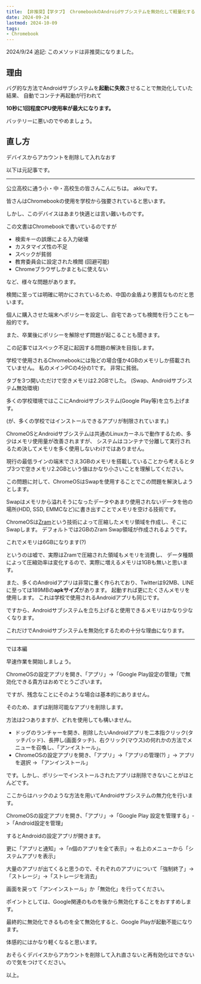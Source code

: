 ```yaml
---
title: 【非推奨】【学タブ】 ChromebookのAndroidサブシステムを無効化して軽量化する
date: 2024-09-24
lastmod: 2024-10-09
tags:
- Chromebook
---
```


2024/9/24 追記: このメソッドは非推奨になりました。

## 理由

バグ的な方法でAndroidサブシステムを**起動に失敗**させることで無効化していた結果、
自動でコンテナ再起動が行われて

**10秒に1回程度CPU使用率が最大になります。**

バッテリーに悪いのでやめましょう。

## 直し方

デバイスからアカウントを削除して入れなおす

以下は元記事です。

<hr />

公立高校に通う小・中・高校生の皆さんこんにちは。 akkuです。

皆さんはChromebookの使用を学校から強要されていると思います。

しかし、このデバイスはあまり快適とは言い難いものです。

この文書はChromebookで書いているのですが

- 検索キーの誤爆による入力破壊
- カスタマイズ性の不足
- スペックが貧弱
- 教育委員会に設定された検閲 (回避可能)
- Chromeブラウザしかまともに使えない

など、様々な問題があります。

検閲に至っては明確に明かにされているため、中国の金盾より悪質なものだと思います。

個人に購入させた端末へポリシーを設定し、自宅であっても検閲を行うことも一般的です。

また、卒業後にポリシーを解除せず問題が起こることも聞きます。

この記事ではスペック不足に起因する問題の解決を目指します。

学校で使用されるChromebookには殆どの場合僅か4GBのメモリしか搭載されていません。
私のメインPCの4分の1です。 非常に貧弱。

タブを3つ開いただけで空きメモリは2.2GBでした。 (Swap、Androidサブシステム無効環境)

多くの学校環境ではここにAndroidサブシステム(Google Play等)を立ち上げます。

(が、多くの学校ではインストールできるアプリが制限されています。)

ChromeOSとAndroidサブシステムは共通のLinuxカーネルで動作するため、多少はメモリ使用量が改善されますが、
システムはコンテナで分離して実行されるため決してメモリを多く使用しないわけではありません。

現行の最低ラインの端末でさえ3GBのメモリを搭載していることから考えるとタブ3つで空きメモリ2.2GBという値はかなり小さいことを理解してください。

この問題に対して、ChromeOSはSwapを使用することでこの問題を解決しようとします。

Swapはメモリから溢れそうになったデータやあまり使用されないデータを他の場所(HDD, SSD, EMMCなど)に書き出すことでメモリを空ける技術です。

ChromeOSは[Zram](https://wiki.archlinux.jp/index.php/Zram)という技術によって圧縮したメモリ領域を作成し、そこにSwapします。
デフォルトでは2GBのZram Swap領域が作成されるようです。

これでメモリは6GBになります(?)

というのは嘘で、実際はZramで圧縮された領域もメモリを消費し、
データ種類によって圧縮効率は変化するので、実際に増えるメモリは1GBも無いと思います。

また、多くのAndroidアプリは非常に重く作られており、Twitterは92MB、LINEに至っては189MBの**apkサイズ**があります。
起動すれば更にたくさんメモリを使用します。
これは学校で使用されるAndroidアプリも同じです。

ですから、Androidサブシステムを立ち上げると使用できるメモリはかなり少なくなります。

これだけでAndroidサブシステムを無効化するための十分な理由になります。

<hr>

では本編

早速作業を開始しましょう。

ChromeOSの設定アプリを開き、「アプリ」->「Google Play設定の管理」で無効化できる貴方はおめでとうございます。

ですが、残念なことにそのような場合は基本的にありません。

そのため、まずは削除可能なアプリを削除します。

方法は2つありますが、どれを使用しても構いません。

- ドッグのランチャーを開き、削除したいAndroidアプリを二本指クリック(タッチパッド)、長押し(画面タッチ)、右クリック(マウス)の何れかの方法でメニューを召喚し、「アンイストール」。
- ChromeOSの設定アプリを開き、「アプリ」->「アプリの管理(?) 」-> アプリを選択 -> 「アンインストール」

です。しかし、ポリシーでインストールされたアプリは削除できないことがほとんどです。

ここからはハックのような方法を用いてAndroidサブシステムの無力化を行います。

ChromeOSの設定アプリを開き、「アプリ」->「Google Play 設定を管理する」->「Android設定を管理」

するとAndroidの設定アプリが開きます。

更に「アプリと通知」->「n個のアプリを全て表示」-> 右上のメニューから「システムアプリを表示」

大量のアプリが出てくると思うので、それぞれのアプリについて「強制終了」->「ストレージ」->「ストレージを消去」

画面を戻って「アンインストール」か「無効化」を行ってください。

ポイントとしては、Google関連のものを後から無効化することをおすすめします。

最終的に無効化できるものを全て無効化すると、Google Playが起動不能になります。

体感的にはかなり軽くなると思います。

おそらくデバイスからアカウントを削除して入れ直さないと再有効化はできないので気をつけてください。

以上。
